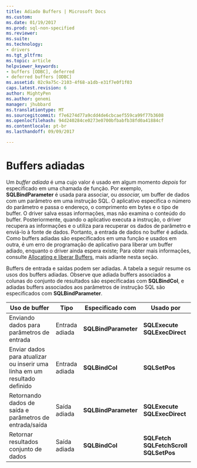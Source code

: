 ```yaml
---
title: Adiado Buffers | Microsoft Docs
ms.custom: 
ms.date: 01/19/2017
ms.prod: sql-non-specified
ms.reviewer: 
ms.suite: 
ms.technology:
- drivers
ms.tgt_pltfrm: 
ms.topic: article
helpviewer_keywords:
- buffers [ODBC], deferred
- deferred buffers [ODBC]
ms.assetid: 02c9a75c-2103-4f68-a1db-e31f7e0f1f03
caps.latest.revision: 6
author: MightyPen
ms.author: genemi
manager: jhubbard
ms.translationtype: MT
ms.sourcegitcommit: f7e6274d77a9cdd4de6cbcaef559ca99f77b3608
ms.openlocfilehash: 94d240284ce0273e0700bfbabfb38fd0a41884cf
ms.contentlocale: pt-br
ms.lasthandoff: 09/09/2017

---
```

# <a name="deferred-buffers"></a>Buffers adiadas
Um *buffer adiada* é uma cujo valor é usado em algum momento *depois* for especificado em uma chamada de função. Por exemplo, **SQLBindParameter** é usada para associar, ou *associar,* um buffer de dados com um parâmetro em uma instrução SQL. O aplicativo especifica o número do parâmetro e passa o endereço, o comprimento em bytes e o tipo de buffer. O driver salva essas informações, mas não examina o conteúdo do buffer. Posteriormente, quando o aplicativo executa a instrução, o driver recupera as informações e o utiliza para recuperar os dados de parâmetro e enviá-lo à fonte de dados. Portanto, a entrada de dados no buffer é adiada. Como buffers adiadas são especificados em uma função e usados em outra, é um erro de programação de aplicativo para liberar um buffer adiado, enquanto o driver ainda espera existe; Para obter mais informações, consulte [Allocating e liberar Buffers](../../../odbc/reference/develop-app/allocating-and-freeing-buffers.md), mais adiante nesta seção.  
  
 Buffers de entrada e saídas podem ser adiadas. A tabela a seguir resume os usos dos buffers adiadas. Observe que adiada buffers associados a colunas do conjunto de resultados são especificadas com **SQLBindCol**, e adiadas buffers associados aos parâmetros de instrução SQL são especificados com **SQLBindParameter**.  
  
|Uso de buffer|Tipo|Especificado com|Usado por|  
|----------------|----------|--------------------|-------------|  
|Enviando dados para parâmetros de entrada|Entrada adiada|**SQLBindParameter**|**SQLExecute**<br /> **SQLExecDirect**|  
|Enviar dados para atualizar ou inserir uma linha em um resultado definido|Entrada adiada|**SQLBindCol**|**SQLSetPos**|  
|Retornando dados de saída e parâmetros de entrada/saída|Saída adiada|**SQLBindParameter**|**SQLExecute**<br /> **SQLExecDirect**|  
|Retornar resultados conjunto de dados|Saída adiada|**SQLBindCol**|**SQLFetch**<br /> **SQLFetchScroll SQLSetPos**|
